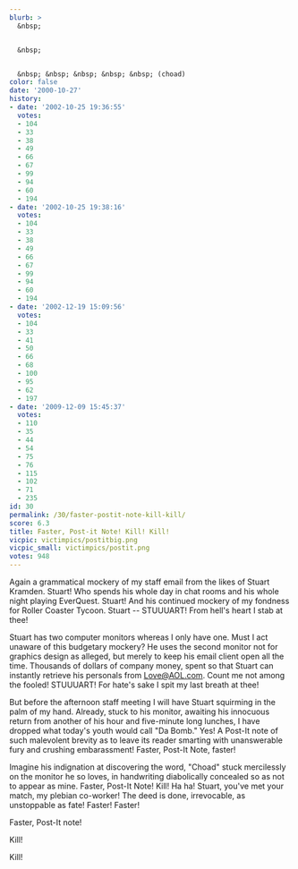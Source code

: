 ```yaml
---
blurb: >
  &nbsp;


  &nbsp;


  &nbsp; &nbsp; &nbsp; &nbsp; &nbsp; (choad)
color: false
date: '2000-10-27'
history:
- date: '2002-10-25 19:36:55'
  votes:
  - 104
  - 33
  - 38
  - 49
  - 66
  - 67
  - 99
  - 94
  - 60
  - 194
- date: '2002-10-25 19:38:16'
  votes:
  - 104
  - 33
  - 38
  - 49
  - 66
  - 67
  - 99
  - 94
  - 60
  - 194
- date: '2002-12-19 15:09:56'
  votes:
  - 104
  - 33
  - 41
  - 50
  - 66
  - 68
  - 100
  - 95
  - 62
  - 197
- date: '2009-12-09 15:45:37'
  votes:
  - 110
  - 35
  - 44
  - 54
  - 75
  - 76
  - 115
  - 102
  - 71
  - 235
id: 30
permalink: /30/faster-postit-note-kill-kill/
score: 6.3
title: Faster, Post-it Note! Kill! Kill!
vicpic: victimpics/postitbig.png
vicpic_small: victimpics/postit.png
votes: 948
---
```


Again a grammatical mockery of my staff email from the likes of Stuart
Kramden. Stuart! Who spends his whole day in chat rooms and his whole
night playing EverQuest. Stuart! And his continued mockery of my
fondness for Roller Coaster Tycoon. Stuart -- STUUUART! From hell's
heart I stab at thee!

Stuart has two computer monitors whereas I only have one. Must I act
unaware of this budgetary mockery? He uses the second monitor not for
graphics design as alleged, but merely to keep his email client open all
the time. Thousands of dollars of company money, spent so that Stuart
can instantly retrieve his personals from Love@AOL.com. Count me not
among the fooled! STUUUART! For hate's sake I spit my last breath at
thee!

But before the afternoon staff meeting I will have Stuart squirming in
the palm of my hand. Already, stuck to his monitor, awaiting his
innocuous return from another of his hour and five-minute long lunches,
I have dropped what today's youth would call "Da Bomb." Yes! A Post-It
note of such malevolent brevity as to leave its reader smarting with
unanswerable fury and crushing embarassment! Faster, Post-It Note,
faster!

Imagine his indignation at discovering the word, "Choad" stuck
mercilessly on the monitor he so loves, in handwriting diabolically
concealed so as not to appear as mine. Faster, Post-It Note! Kill! Ha
ha! Stuart, you've met your match, my plebian co-worker! The deed is
done, irrevocable, as unstoppable as fate! Faster! Faster!

Faster, Post-It note!

Kill!

Kill!